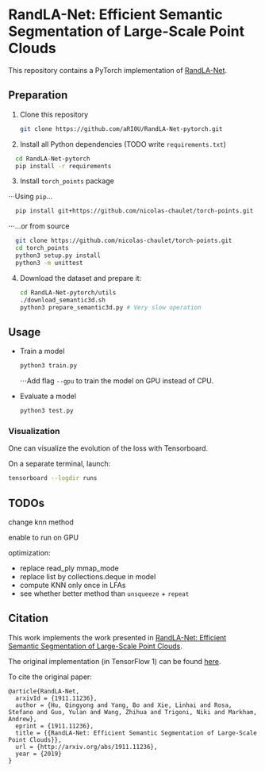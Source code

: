 # RandLA-Net: Efficient Semantic Segmentation of Large-Scale Point Clouds

This repository contains a PyTorch implementation of [RandLA-Net](http://arxiv.org/abs/1911.11236).

## Preparation

1. Clone this repository

   ```sh
   git clone https://github.com/aRI0U/RandLA-Net-pytorch.git
   ```

2. Install all Python dependencies (TODO write `requirements.txt`)

  ```sh
    cd RandLA-Net-pytorch
    pip install -r requirements
  ```

3. Install `torch_points` package

  ⋅⋅⋅Using `pip`...
  ```sh
    pip install git+https://github.com/nicolas-chaulet/torch-points.git
  ```
  ⋅⋅⋅...or from source
  ```sh
    git clone https://github.com/nicolas-chaulet/torch-points.git
    cd torch_points
    python3 setup.py install
    python3 -m unittest
  ```

4. Download the dataset and prepare it:

   ```sh
   cd RandLA-Net-pytorch/utils
   ./download_semantic3d.sh
   python3 prepare_semantic3d.py # Very slow operation
   ```

## Usage

- Train a model

  ```sh
  python3 train.py
  ```

  ⋅⋅⋅Add flag `--gpu` to train the model on GPU instead of CPU.

- Evaluate a model

  ```sh
  python3 test.py
  ```

### Visualization

One can visualize the evolution of the loss with Tensorboard.

On a separate terminal, launch:

  ```sh
  tensorboard --logdir runs
  ```

## TODOs

change knn method

enable to run on GPU

optimization:
- replace read_ply mmap_mode
- replace list by collections.deque in model
- compute KNN only once in LFAs
- see whether better method than `unsqueeze` + `repeat`

## Citation

This work implements the work presented in [RandLA-Net: Efficient Semantic Segmentation of Large-Scale Point Clouds](http://arxiv.org/abs/1911.11236).

The original implementation (in TensorFlow 1) can be found [here](https://github.com/QingyongHu/RandLA-Net).

To cite the original paper:
  ```
  @article{RandLA-Net,
    arxivId = {1911.11236},
    author = {Hu, Qingyong and Yang, Bo and Xie, Linhai and Rosa, Stefano and Guo, Yulan and Wang, Zhihua and Trigoni, Niki and Markham, Andrew},
    eprint = {1911.11236},
    title = {{RandLA-Net: Efficient Semantic Segmentation of Large-Scale Point Clouds}},
    url = {http://arxiv.org/abs/1911.11236},
    year = {2019}
  }
  ```
